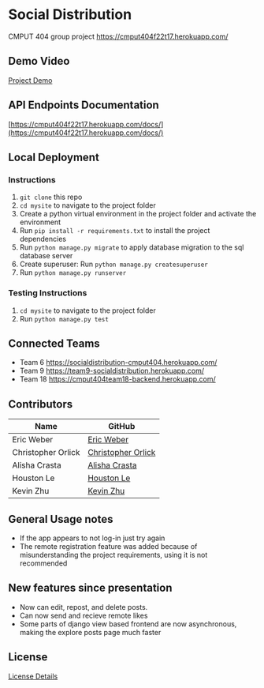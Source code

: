 # Social Distribution
CMPUT 404 group project https://cmput404f22t17.herokuapp.com/ 

## Demo Video
[Project Demo](https://drive.google.com/file/d/1zAntWc_vFLiCRiO99ReN3btMU7795ATg/view?usp=sharing)

## API Endpoints Documentation
[https://cmput404f22t17.herokuapp.com/docs/](https://cmput404f22t17.herokuapp.com/docs/)

## Local Deployment
### Instructions
1. `git clone` this repo
2. `cd mysite` to navigate to the project folder
3. Create a python virtual environment in the project folder and activate the environment
4. Run `pip install -r requirements.txt` to install the project dependencies
5. Run `python manage.py migrate` to apply database migration to the sql database server
6. Create superuser: Run `python manage.py createsuperuser`
7. Run `python manage.py runserver`

### Testing Instructions
1. `cd mysite` to navigate to the project folder
1. Run `python manage.py test`

## Connected Teams
- Team 6 https://socialdistribution-cmput404.herokuapp.com/
- Team 9 https://team9-socialdistribution.herokuapp.com/ 
- Team 18 https://cmput404team18-backend.herokuapp.com/


## Contributors
| Name                  | GitHub                                                  |
| --------------------- | ------------------------------------------------------- |
| Eric Weber            | [Eric Weber](https://github.com/EricWeber33)      |
| Christopher Orlick    | [Christopher Orlick ](https://github.com/corlick98)      |
| Alisha Crasta         | [Alisha Crasta](https://github.com/alisha03)    |
| Houston Le            | [Houston Le](https://github.com/houstonle)           |
| Kevin Zhu             | [Kevin Zhu ](https://github.com/OmgPockii) |

## General Usage notes
- If the app appears to not log-in just try again
- The remote registration feature was added because of misunderstanding the project requirements, using it is not recommended
## New features since presentation
- Now can edit, repost, and delete posts.
- Can now send and recieve remote likes
- Some parts of django view based frontend are now asynchronous, making the explore posts page much faster
## License
[License Details](/LICENSE)

